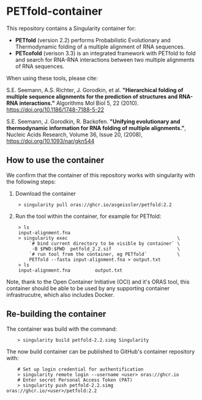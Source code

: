 # PETfold-container
This repository contains a Singularity container for:

- **PETfold** (version 2.2) performs Probabilistic Evolutionary and Thermodynamic folding of a multiple alignment of RNA sequences.
- **PETcofold** (verison 3.3) is an integrated framework with PETfold to fold and search for RNA-RNA interactions between two multiple alignments of RNA sequences.

When using these tools, please cite:

S.E. Seemann, A.S. Richter, J. Gorodkin, et al. **"Hierarchical folding of multiple sequence alignments for the prediction of structures and RNA-RNA interactions."** Algorithms Mol Biol 5, 22 (2010). https://doi.org/10.1186/1748-7188-5-22

S.E. Seemann, J. Gorodkin, R. Backofen. **"Unifying evolutionary and thermodynamic information for RNA folding of multiple alignments."**, Nucleic Acids Research, Volume 36, Issue 20, (2008), https://doi.org/10.1093/nar/gkn544

## How to use the container


We confirm that the container of this repository works with singularity with the following steps:

1. Download the container

        > singularity pull oras://ghcr.io/asgeissler/petfold:2.2

2. Run the tool within the container, for example for PETfold:

        > ls
        input-alignment.fna
        > singularity exec                                        \
            `# bind current directory to be visible by container` \
             -B $PWD:$PWD  petfold_2.2.sif                        \
            `# run tool from the container, eg PETfold`           \
            PETfold --fasta input-alignment.fna > output.txt
        > ls
        input-alignment.fna         output.txt

Note, thank to the  Open Container Initiative (OCI) and it's ORAS tool, this container should be able to be used by any supporting container infrastrucutre, which also includes Docker.

## Re-building the container

The container was build with the command:

        > singularity build petfold-2.2.simg Singularity

The now build container can be published to GitHub's container repository with:

        # Set up login credential for authentification
        > singularity remote login --username <user> oras://ghcr.io
        # Enter secret Personal Access Token (PAT)
        > singularity push petfold-2.2.simg oras://ghcr.io/<user>/petfold:2.2
